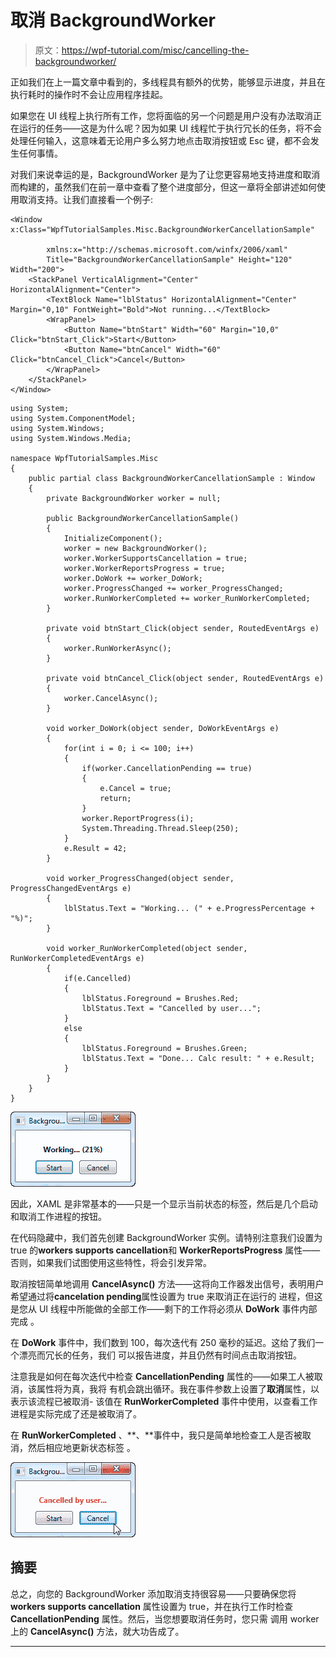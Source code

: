 # 取消 BackgroundWorker

> 原文：<https://wpf-tutorial.com/misc/cancelling-the-backgroundworker/>

正如我们在上一篇文章中看到的，多线程具有额外的优势，能够显示进度，并且在执行耗时的操作时不会让应用程序挂起。

如果您在 UI 线程上执行所有工作，您将面临的另一个问题是用户没有办法取消正在运行的任务——这是为什么呢？因为如果 UI 线程忙于执行冗长的任务，将不会处理任何输入，这意味着无论用户多么努力地点击取消按钮或 Esc 键，都不会发生任何事情。

对我们来说幸运的是，BackgroundWorker 是为了让您更容易地支持进度和取消而构建的，虽然我们在前一章中查看了整个进度部分，但这一章将全部讲述如何使用取消支持。让我们直接看一个例子:

```
<Window x:Class="WpfTutorialSamples.Misc.BackgroundWorkerCancellationSample"

        xmlns:x="http://schemas.microsoft.com/winfx/2006/xaml"
        Title="BackgroundWorkerCancellationSample" Height="120" Width="200">
    <StackPanel VerticalAlignment="Center" HorizontalAlignment="Center">
        <TextBlock Name="lblStatus" HorizontalAlignment="Center" Margin="0,10" FontWeight="Bold">Not running...</TextBlock>
        <WrapPanel>
            <Button Name="btnStart" Width="60" Margin="10,0" Click="btnStart_Click">Start</Button>
            <Button Name="btnCancel" Width="60" Click="btnCancel_Click">Cancel</Button>
        </WrapPanel>
    </StackPanel>
</Window>
```

```
using System;
using System.ComponentModel;
using System.Windows;
using System.Windows.Media;

namespace WpfTutorialSamples.Misc
{
	public partial class BackgroundWorkerCancellationSample : Window
	{
		private BackgroundWorker worker = null;

		public BackgroundWorkerCancellationSample()
		{
			InitializeComponent();
			worker = new BackgroundWorker();
			worker.WorkerSupportsCancellation = true;
			worker.WorkerReportsProgress = true;
			worker.DoWork += worker_DoWork;
			worker.ProgressChanged += worker_ProgressChanged;
			worker.RunWorkerCompleted += worker_RunWorkerCompleted;
		}

		private void btnStart_Click(object sender, RoutedEventArgs e)
		{
			worker.RunWorkerAsync();
		}

		private void btnCancel_Click(object sender, RoutedEventArgs e)
		{
			worker.CancelAsync();
		}

		void worker_DoWork(object sender, DoWorkEventArgs e)
		{
			for(int i = 0; i <= 100; i++)
			{
				if(worker.CancellationPending == true)
				{
					e.Cancel = true;
					return;
				}
				worker.ReportProgress(i);
				System.Threading.Thread.Sleep(250);
			}
			e.Result = 42;
		}

		void worker_ProgressChanged(object sender, ProgressChangedEventArgs e)
		{
			lblStatus.Text = "Working... (" + e.ProgressPercentage + "%)";
		}

		void worker_RunWorkerCompleted(object sender, RunWorkerCompletedEventArgs e)
		{
			if(e.Cancelled)
			{
				lblStatus.Foreground = Brushes.Red;
				lblStatus.Text = "Cancelled by user...";
			}
			else
			{
				lblStatus.Foreground = Brushes.Green;
				lblStatus.Text = "Done... Calc result: " + e.Result;
			}
		}
	}
}
```

![](img/c40f4af96c41ead79588208fffb66889.png "Our test application while running") <input type="hidden" name="IL_IN_ARTICLE">

因此，XAML 是非常基本的——只是一个显示当前状态的标签，然后是几个启动和取消工作进程的按钮。

在代码隐藏中，我们首先创建 BackgroundWorker 实例。请特别注意我们设置为 true 的**workers supports cancellation**和 **WorkerReportsProgress** 属性——否则，如果我们试图使用这些特性，将会引发异常。

取消按钮简单地调用 **CancelAsync()** 方法——这将向工作器发出信号，表明用户希望通过将**cancelation pending**属性设置为 true 来取消正在运行的 进程，但这是您从 UI 线程中所能做的全部工作——剩下的工作将必须从 **DoWork** 事件内部完成 。

在 **DoWork** 事件中，我们数到 100，每次迭代有 250 毫秒的延迟。这给了我们一个漂亮而冗长的任务，我们 可以报告进度，并且仍然有时间点击取消按钮。

注意我是如何在每次迭代中检查 **CancellationPending** 属性的——如果工人被取消，该属性将为真，我将 有机会跳出循环。我在事件参数上设置了**取消**属性，以表示该流程已被取消- 该值在 **RunWorkerCompleted** 事件中使用，以查看工作进程是实际完成了还是被取消了。

在 **RunWorkerCompleted** 、**、**事件中，我只是简单地检查工人是否被取消，然后相应地更新状态标签 。

![](img/bf36ef05c7b788ec4626d45a538af8b3.png "Our test application after being cancelled")

## 摘要

总之，向您的 BackgroundWorker 添加取消支持很容易——只要确保您将**workers supports cancellation** 属性设置为 true，并在执行工作时检查 **CancellationPending** 属性。然后，当您想要取消任务时，您只需 调用 worker 上的 **CancelAsync()** 方法，就大功告成了。

* * *